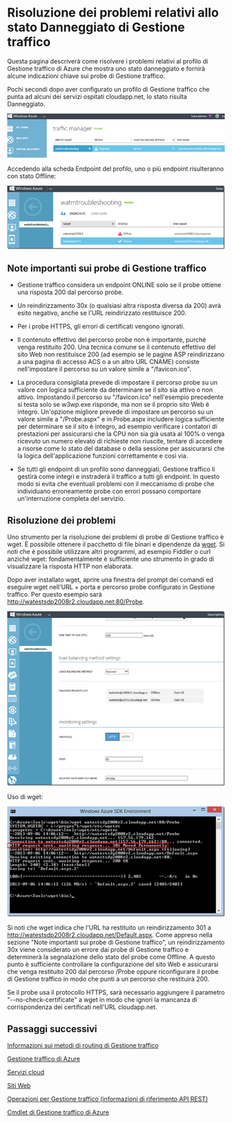 <properties
   pageTitle="Risoluzione dei problemi relativi allo stato Danneggiato di Gestione traffico"
   description="Come risolvere i problemi relativi ai profili di Gestione traffico quando risulta uno stato Danneggiato."
   services="traffic-manager"
   documentationCenter=""
   authors="kwill-MSFT"
   manager="carmonm"
   editor="joaoma" />

<tags 
   ms.service="traffic-manager"
   ms.devlang="na"
   ms.topic="article"
   ms.tgt_pltfrm="na"
   ms.workload="infrastructure-services"
   ms.date="12/02/2015"
   ms.author="joaoma" />

# Risoluzione dei problemi relativi allo stato Danneggiato di Gestione traffico

Questa pagina descriverà come risolvere i problemi relativi al profilo di Gestione traffico di Azure che mostra uno stato danneggiato e fornirà alcune indicazioni chiave sui probe di Gestione traffico.

Pochi secondi dopo aver configurato un profilo di Gestione traffico che punta ad alcuni dei servizi ospitati cloudapp.net, lo stato risulta Danneggiato.

![Stato Danneggiato](./media/traffic-manager-troubleshooting-degraded/traffic-manager-degraded.png)

Accedendo alla scheda Endpoint del profilo, uno o più endpoint risulteranno con stato Offline:

![Offline](./media/traffic-manager-troubleshooting-degraded/traffic-manager-offline.png)

## Note importanti sui probe di Gestione traffico

- Gestione traffico considera un endpoint ONLINE solo se il probe ottiene una risposta 200 dal percorso probe.
- Un reindirizzamento 30x (o qualsiasi altra risposta diversa da 200) avrà esito negativo, anche se l'URL reindirizzato restituisce 200.

- Per i probe HTTPS, gli errori di certificati vengono ignorati.
 
- Il contenuto effettivo del percorso probe non è importante, purché venga restituito 200. Una tecnica comune se il contenuto effettivo del sito Web non restituisce 200 (ad esempio se le pagine ASP reindirizzano a una pagina di accesso ACS o a un altro URL CNAME) consiste nell'impostare il percorso su un valore simile a "/favicon.ico".
 
- La procedura consigliata prevede di impostare il percorso probe su un valore con logica sufficiente da determinare se il sito sia attivo o non attivo. Impostando il percorso su "/favicon.ico" nell'esempio precedente si testa solo se w3wp.exe risponde, ma non se il proprio sito Web è integro. Un'opzione migliore prevede di impostare un percorso su un valore simile a "/Probe.aspx" e in Probe.aspx includere logica sufficiente per determinare se il sito è integro, ad esempio verificare i contatori di prestazioni per assicurarsi che la CPU non sia già usata al 100% o venga ricevuto un numero elevato di richieste non riuscite, tentare di accedere a risorse come lo stato del database o della sessione per assicurarsi che la logica dell'applicazione funzioni correttamente e così via.
 
- Se tutti gli endpoint di un profilo sono danneggiati, Gestione traffico li gestirà come integri e instraderà il traffico a tutti gli endpoint. In questo modo si evita che eventuali problemi con il meccanismo di probe che individuano erroneamente probe con errori possano comportare un'interruzione completa del servizio.

  

## Risoluzione dei problemi

Uno strumento per la risoluzione dei problemi di probe di Gestione traffico è wget. È possibile ottenere il pacchetto di file binari e dipendenze da [wget](http://gnuwin32.sourceforge.net/packages/wget.htm). Si noti che è possibile utilizzare altri programmi, ad esempio Fiddler o curl anziché wget: fondamentalmente è sufficiente uno strumento in grado di visualizzare la risposta HTTP non elaborata.

Dopo aver installato wget, aprire una finestra del prompt dei comandi ed eseguire wget nell'URL + porta e percorso probe configurato in Gestione traffico. Per questo esempio sarà http://watestsdp2008r2.cloudapp.net:80/Probe.

![Risoluzione dei problemi](./media/traffic-manager-troubleshooting-degraded/traffic-manager-troubleshooting.png)

Uso di wget:

![wget](./media/traffic-manager-troubleshooting-degraded/traffic-manager-wget.png)

 

Si noti che wget indica che l'URL ha restituito un reindirizzamento 301 a http://watestsdp2008r2.cloudapp.net/Default.aspx. Come appreso nella sezione "Note importanti sui probe di Gestione traffico", un reindirizzamento 30x viene considerato un errore dai probe di Gestione traffico e determinerà la segnalazione dello stato del probe come Offline. A questo punto è sufficiente controllare la configurazione del sito Web e assicurarsi che venga restituito 200 dal percorso /Probe oppure riconfigurare il probe di Gestione traffico in modo che punti a un percorso che restituirà 200.

 

Se il probe usa il protocollo HTTPS, sarà necessario aggiungere il parametro "--no-check-certificate" a wget in modo che ignori la mancanza di corrispondenza dei certificati nell'URL cloudapp.net.


## Passaggi successivi


[Informazioni sui metodi di routing di Gestione traffico](traffic-manager-load-balancing-methods.md)

[Gestione traffico di Azure](../traffic-manmager-overview.md)

[Servizi cloud](http://go.microsoft.com/fwlink/?LinkId=314074)

[Siti Web](http://go.microsoft.com/fwlink/p/?LinkId=393327)

[Operazioni per Gestione traffico (informazioni di riferimento API REST)](http://go.microsoft.com/fwlink/?LinkId=313584)

[Cmdlet di Gestione traffico di Azure](http://go.microsoft.com/fwlink/p/?LinkId=400769)
 

<!---HONumber=AcomDC_1210_2015-->